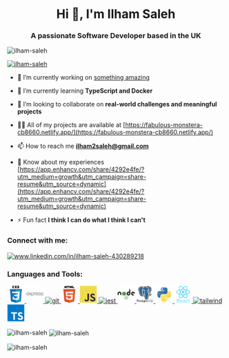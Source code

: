 <h1 align="center">Hi 👋, I'm Ilham Saleh</h1>
<h3 align="center">A passionate Software Developer based in the UK</h3>

<p align="left"> <img src="https://komarev.com/ghpvc/?username=ilham-saleh&label=Profile%20views&color=0e75b6&style=flat" alt="ilham-saleh" /> </p>

<p align="left"> <a href="https://github.com/ryo-ma/github-profile-trophy"><img src="https://github-profile-trophy.vercel.app/?username=ilham-saleh" alt="ilham-saleh" /></a> </p>

- 🔭 I’m currently working on [something amazing](https://github.com/ilham-saleh/full-stack-project)

- 🌱 I’m currently learning **TypeScript and Docker**

- 👯 I’m looking to collaborate on **real-world challenges and meaningful projects**

- 👨‍💻 All of my projects are available at [https://fabulous-monstera-cb8660.netlify.app/](https://fabulous-monstera-cb8660.netlify.app/)

- 📫 How to reach me **ilham2saleh@gmail.com**

- 📄 Know about my experiences [https://app.enhancv.com/share/4292e4fe/?utm_medium=growth&utm_campaign=share-resume&utm_source=dynamic](https://app.enhancv.com/share/4292e4fe/?utm_medium=growth&utm_campaign=share-resume&utm_source=dynamic)

- ⚡ Fun fact **I think I can do what I think I can't**

<h3 align="left">Connect with me:</h3>
<p align="left">
<a href="https://linkedin.com/in/ilham-saleh-430289218" target="blank"><img align="center" src="https://raw.githubusercontent.com/rahuldkjain/github-profile-readme-generator/master/src/images/icons/Social/linked-in-alt.svg" alt="www.linkedin.com/in/ilham-saleh-430289218" height="30" width="40" /></a>
</p>

<h3 align="left">Languages and Tools:</h3>
<p align="left"> <a href="https://www.w3schools.com/css/" target="_blank" rel="noreferrer"> <img src="https://raw.githubusercontent.com/devicons/devicon/master/icons/css3/css3-original-wordmark.svg" alt="css3" width="40" height="40"/> </a> <a href="https://expressjs.com" target="_blank" rel="noreferrer"> <img src="https://raw.githubusercontent.com/devicons/devicon/master/icons/express/express-original-wordmark.svg" alt="express" width="40" height="40"/> </a> <a href="https://git-scm.com/" target="_blank" rel="noreferrer"> <img src="https://www.vectorlogo.zone/logos/git-scm/git-scm-icon.svg" alt="git" width="40" height="40"/> </a> <a href="https://www.w3.org/html/" target="_blank" rel="noreferrer"> <img src="https://raw.githubusercontent.com/devicons/devicon/master/icons/html5/html5-original-wordmark.svg" alt="html5" width="40" height="40"/> </a> <a href="https://developer.mozilla.org/en-US/docs/Web/JavaScript" target="_blank" rel="noreferrer"> <img src="https://raw.githubusercontent.com/devicons/devicon/master/icons/javascript/javascript-original.svg" alt="javascript" width="40" height="40"/> </a> <a href="https://jestjs.io" target="_blank" rel="noreferrer"> <img src="https://www.vectorlogo.zone/logos/jestjsio/jestjsio-icon.svg" alt="jest" width="40" height="40"/> </a> <a href="https://nodejs.org" target="_blank" rel="noreferrer"> <img src="https://raw.githubusercontent.com/devicons/devicon/master/icons/nodejs/nodejs-original-wordmark.svg" alt="nodejs" width="40" height="40"/> </a> <a href="https://www.postgresql.org" target="_blank" rel="noreferrer"> <img src="https://raw.githubusercontent.com/devicons/devicon/master/icons/postgresql/postgresql-original-wordmark.svg" alt="postgresql" width="40" height="40"/> </a> <a href="https://www.python.org" target="_blank" rel="noreferrer"> <img src="https://raw.githubusercontent.com/devicons/devicon/master/icons/python/python-original.svg" alt="python" width="40" height="40"/> </a> <a href="https://reactjs.org/" target="_blank" rel="noreferrer"> <img src="https://raw.githubusercontent.com/devicons/devicon/master/icons/react/react-original-wordmark.svg" alt="react" width="40" height="40"/> </a> <a href="https://tailwindcss.com/" target="_blank" rel="noreferrer"> <img src="https://www.vectorlogo.zone/logos/tailwindcss/tailwindcss-icon.svg" alt="tailwind" width="40" height="40"/> </a> <a href="https://www.typescriptlang.org/" target="_blank" rel="noreferrer"> <img src="https://raw.githubusercontent.com/devicons/devicon/master/icons/typescript/typescript-original.svg" alt="typescript" width="40" height="40"/> </a> </p>

<p><img align="left" src="https://github-readme-stats.vercel.app/api/top-langs?username=ilham-saleh&show_icons=true&locale=en&layout=compact" alt="ilham-saleh" /></p>

<p>&nbsp;<img align="center" src="https://github-readme-stats.vercel.app/api?username=ilham-saleh&show_icons=true&locale=en" alt="ilham-saleh" /></p>

<p><img align="center" src="https://github-readme-streak-stats.herokuapp.com/?user=ilham-saleh&" alt="ilham-saleh" /></p>

